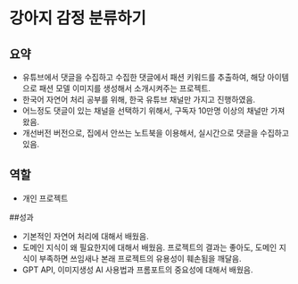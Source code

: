# 강아지 감정 분류하기

## 요약

- 유튜브에서 댓글을 수집하고 수집한 댓글에서 패션 키워드를 추출하여, 해당 아이템으로 패션 모델 이미지를 생성해서 소개시켜주는 프로젝트.
- 한국어 자연어 처리 공부를 위해, 한국 유튜브 채널만 가지고 진행하였음.
- 어느정도 댓글이 있는 채널을 선택하기 위해서, 구독자 10만명 이상의 채널만 가져왔음.
- 개선버전 버전으로, 집에서 안쓰는 노트북을 이용해서, 실시간으로 댓글을 수집하고 있음.

## 역할

- 개인 프로젝트

##성과

- 기본적인 자연어 처리에 대해서 배웠음.
- 도메인 지식이 왜 필요한지에 대해서 배웠음. 프로젝트의 결과는 좋아도, 도메인 지식이 부족하면 쓰임새나 본래 프로젝트의 유용성이 훼손됨을 깨달음.
- GPT API, 이미지생성 AI 사용법과 프롬포트의 중요성에 대해서 배웠음.
